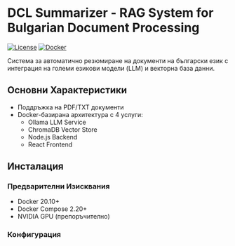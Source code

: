# DCL Summarizer - RAG System for Bulgarian Document Processing

[![License](https://img.shields.io/badge/License-MIT-blue.svg)](LICENSE)
[![Docker](https://img.shields.io/badge/Docker-Containerized-blue)](https://www.docker.com)

Система за автоматично резюмиране на документи на български език с интеграция на големи езикови модели (LLM) и векторна база данни.

## Основни Характеристики
- Поддръжка на PDF/TXT документи
- Docker-базирана архитектура с 4 услуги:
  - Ollama LLM Service
  - ChromaDB Vector Store
  - Node.js Backend
  - React Frontend
    
## Инсталация

### Предварителни Изисквания
- Docker 20.10+
- Docker Compose 2.20+
- NVIDIA GPU (препоръчително)

### Конфигурация


